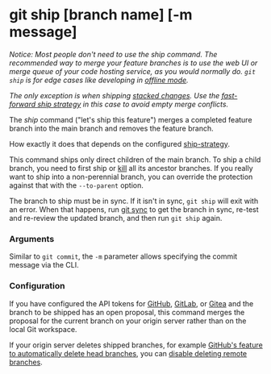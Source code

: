 # git ship [branch name] [-m message]

_Notice: Most people don't need to use the _ship_ command. The recommended way
to merge your feature branches is to use the web UI or merge queue of your code
hosting service, as you would normally do. `git ship` is for edge cases like
developing in [offline mode](../preferences/offline.md)._

_The only exception is when shipping [stacked changes](../stacked-changes.md).
Use the
[fast-forward ship strategy](../preferences/ship-strategy.md#fast-forward) in
this case to avoid empty merge conflicts._

The _ship_ command ("let's ship this feature") merges a completed feature branch
into the main branch and removes the feature branch.

How exactly it does that depends on the configured
[ship-strategy](../preferences/ship-strategy.md).

This command ships only direct children of the main branch. To ship a child
branch, you need to first ship or [kill](kill.md) all its ancestor branches. If
you really want to ship into a non-perennial branch, you can override the
protection against that with the `--to-parent` option.

The branch to ship must be in sync. If it isn't in sync, `git ship` will exit
with an error. When that happens, run [git sync](sync.md) to get the branch in
sync, re-test and re-review the updated branch, and then run `git ship` again.

### Arguments

Similar to `git commit`, the `-m` parameter allows specifying the commit message
via the CLI.

### Configuration

If you have configured the API tokens for
[GitHub](../preferences/github-token.md),
[GitLab](../preferences/gitlab-token.md), or
[Gitea](../preferences/gitea-token.md) and the branch to be shipped has an open
proposal, this command merges the proposal for the current branch on your origin
server rather than on the local Git workspace.

If your origin server deletes shipped branches, for example
[GitHub's feature to automatically delete head branches](https://help.github.com/en/github/administering-a-repository/managing-the-automatic-deletion-of-branches),
you can
[disable deleting remote branches](../preferences/ship-delete-tracking-branch.md).
